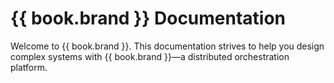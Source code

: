 # {{ book.brand }} Documentation

Welcome to {{ book.brand }}. This documentation strives to help you design complex systems with {{ book.brand }}—a distributed orchestration platform.
